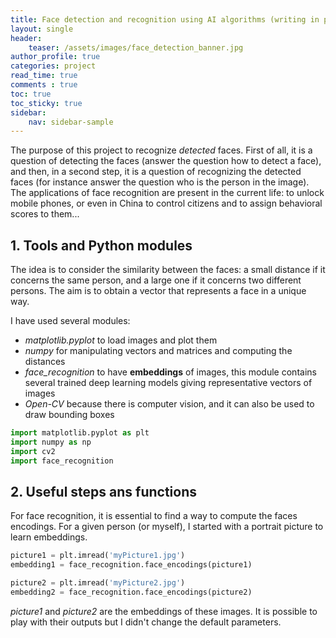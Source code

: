 ```yaml
---
title: Face detection and recognition using AI algorithms (writing in progress)
layout: single
header:
    teaser: /assets/images/face_detection_banner.jpg
author_profile: true
categories: project
read_time: true
comments : true
toc: true
toc_sticky: true
sidebar:
    nav: sidebar-sample
---
```


The purpose of this project to recognize *detected* faces.
First of all, it is a question of detecting the faces (answer the question how to
detect a face), and then, in a second step, it is a question of recognizing the
detected faces (for instance answer the question who is the person in the image).
The applications of face recognition are present in the current life: to unlock mobile phones, or even in China to control citizens and to assign behavioral scores to them...


## 1. Tools and Python modules

The idea is to consider the similarity between the faces: a small distance if it
concerns the same person, and a large one if it concerns two different persons.
The aim is to obtain a vector that represents a face in a unique way.

I have used several modules:

- *matplotlib.pyplot* to load images and plot them
- *numpy* for manipulating vectors and matrices and computing the distances
- *face_recognition* to have **embeddings** of images, this module contains several trained
deep learning models giving representative vectors of images
- *Open-CV* because there is computer vision, and it can also be used to draw bounding boxes

```python
import matplotlib.pyplot as plt
import numpy as np
import cv2
import face_recognition
```

## 2. Useful steps ans functions

For face recognition, it is essential to find a way to compute the faces encodings.
For a given person (or myself), I started with a portrait picture to learn embeddings.

```python
picture1 = plt.imread('myPicture1.jpg')
embedding1 = face_recognition.face_encodings(picture1)

picture2 = plt.imread('myPicture2.jpg')
embedding2 = face_recognition.face_encodings(picture2)
```

*picture1* and *picture2* are the embeddings of these images. It is possible to
play with their outputs but I didn't change the default parameters.
